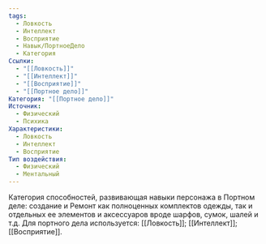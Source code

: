 ```yaml
---
tags:
  - Ловкость
  - Интеллект
  - Восприятие
  - Навык/ПортноеДело
  - Категория
Ссылки:
  - "[[Ловкость]]"
  - "[[Интеллект]]"
  - "[[Восприятие]]"
  - "[[Портное дело]]"
Категория: "[[Портное дело]]"
Источник:
  - Физический
  - Психика
Характеристики:
  - Ловкость
  - Интеллект
  - Восприятие
Тип воздействия:
  - Физический
  - Ментальный
---
```

Категория способностей, развивающая навыки персонажа в Портном деле: создание и Ремонт как полноценных комплектов одежды, так и отдельных ее элементов и аксессуаров вроде шарфов, сумок, шалей и т.д. Для портного дела используется: [[Ловкость]]; [[Интеллект]]; [[Восприятие]]. 